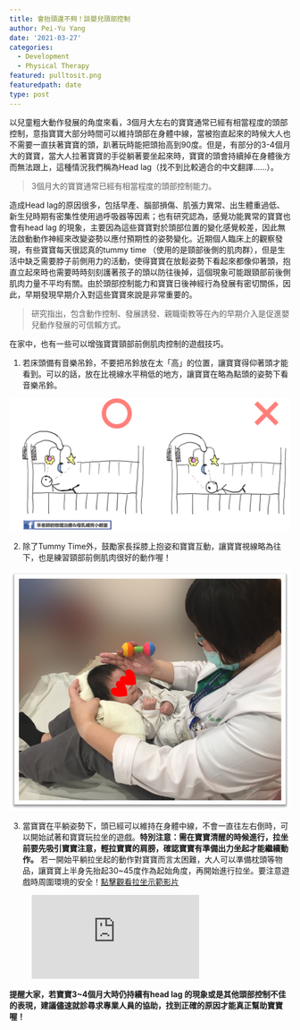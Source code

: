 ```yaml
---
title: 會抬頭還不夠！談嬰兒頭部控制
author: Pei-Yu Yang
date: '2021-03-27'
categories:
  - Development
  - Physical Therapy
featured: pulltosit.png
featuredpath: date
type: post
---
```


  以兒童粗大動作發展的角度來看，3個月大左右的寶寶通常已經有相當程度的頭部控制，意指寶寶大部分時間可以維持頭部在身體中線，當被抱直起來的時候大人也不需要一直扶著寶寶的頭，趴著玩時能把頭抬高到90度。但是，有部分的3-4個月大的寶寶，當大人拉著寶寶的手從躺著要坐起來時，寶寶的頭會持續掉在身體後方而無法跟上，這種情況我們稱為Head lag（找不到比較適合的中文翻譯……）。  
  >  3個月大的寶寶通常已經有相當程度的頭部控制能力。  
  
  造成Head lag的原因很多，包括早產、腦部損傷、肌張力異常、出生體重過低、新生兒時期有密集性使用過呼吸器等因素；也有研究認為，感覺功能異常的寶寶也會有head lag 的現象，主要因為這些寶寶對於頭部位置的變化感覺較差，因此無法啟動動作神經來改變姿勢以應付預期性的姿勢變化。近期個人臨床上的觀察發現，有些寶寶每天很認真的tummy time  （使用的是頸部後側的肌肉群），但是生活中缺乏需要脖子前側用力的活動，使得寶寶在放鬆姿勢下看起來都像仰著頭，抱直立起來時也需要時時刻刻護著孩子的頭以防往後掉，這個現象可能跟頸部前後側肌肉力量不平均有關。由於頭部控制能力和寶寶日後神經行為發展有密切關係，因此，早期發現早期介入對這些寶寶來說是非常重要的。  
  >  研究指出，包含動作控制、發展誘發、親職衛教等在內的早期介入是促進嬰兒動作發展的可信賴方式。  
    
在家中，也有一些可以增強寶寶頸部前側肌肉控制的遊戲技巧。  
  1. 若床頭備有音樂吊鈴，不要把吊鈴放在太「高」的位置，讓寶寶得仰著頭才能看到。可以的話，放在比視線水平稍低的地方，讓寶寶在略為點頭的姿勢下看音樂吊鈴。  
  
![ring_toy](ring_toy.png)  

  2. 除了Tummy Time外，鼓勵家長採膝上抱姿和寶寶互動，讓寶寶視線略為往下，也是練習頸部前側肌肉很好的動作喔！  
  
![laptop_hold](laptop_hold.png)   
  
  3. 當寶寶在平躺姿勢下，頭已經可以維持在身體中線，不會一直往左右倒時，可以開始試著和寶寶玩拉坐的遊戲。**特別注意：需在寶寶清醒的時候進行，拉坐前要先吸引寶寶注意，輕拉寶寶的肩膀，確認寶寶有準備出力坐起才能繼續動作。** 若一開始平躺拉坐起的動作對寶寶而言太困難，大人可以準備枕頭等物品，讓寶寶上半身先抬起30~45度作為起始角度，再開始進行拉坐。要注意遊戲時周圍環境的安全！[點擊觀看拉坐示範影片](https://www.youtube.com/watch?v=RxX7uT0RlIQ&ab_channel=PediatricPhysicalTherapyExercises)  
  
<!-- blank line -->
<figure class="video_container">
  <iframe src="https://www.youtube.com/watch?v=RxX7uT0RlIQ&ab_channel=PediatricPhysicalTherapyExercises" frameborder="0" allowfullscreen="true"> </iframe>
</figure>
<!-- blank line -->
  
**提醒大家，若寶寶3~4個月大時仍持續有head lag 的現象或是其他頭部控制不佳的表現，建議儘速就診尋求專業人員的協助，找到正確的原因才能真正幫助寶寶喔！** 


